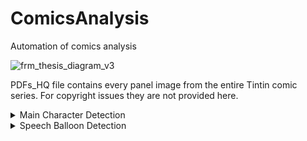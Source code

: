 # ComicsAnalysis
Automation of comics analysis

![frm_thesis_diagram_v3](https://github.com/saskal5/ComicsAnalysis/assets/43573699/57d60a37-bc93-461f-9ac5-570125234171)

PDFs_HQ file contains every panel image from the entire Tintin comic series. For copyright issues they are not provided here.

<details>
<summary>Main Character Detection</summary>


|     Model     |     Epoch     |   Time   |    P    |   R   |  mAP50  | mAP50-95 |
| ------------- | ------------- | -------- | ------- | ----- | ------- | -------- |
|    YOLOv5     |     50        |  12.47h  |  0.934  | 0.911 |  0.936  |  0.844   |
|    YOLOv8     |     62        |  7.11h   |  0.851  | 0.838 |  0.885  |  0.737   |
|    YOLOv9     |     50        |  1.69h   |  0.975  | 0.955 |  0.984  |  0.956   |


</details>

<details>
<summary>Speech Balloon Detection</summary>


|     Model     |     Epoch     |   Time   |    P    |   R   |  mAP50  | mAP50-95 |
| ------------- | ------------- | -------- | ------- | ----- | ------- | -------- |
|    YOLOv5     |     25        |  3.89h   |  0.974  | 0.987 |  0.991  |  0.888   |
|    YOLOv8     |     25        |  2.72h   |  0.867  | 0.982 |  0.991  |  0.847   |
|    YOLOv9     |     20        |  0.48h   |  0.993  | 0.978 |  0.992  |  0.977   |


</details>
